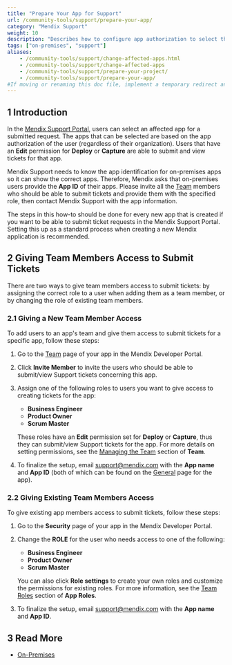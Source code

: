 ```yaml
---
title: "Prepare Your App for Support"
url: /community-tools/support/prepare-your-app/
category: "Mendix Support"
weight: 10
description: "Describes how to configure app authorization to select the affected app(s) in the Mendix Support Portal."
tags: ["on-premises", "support"]
aliases:
    - /community-tools/support/change-affected-apps.html
    - /community-tools/support/change-affected-apps
    - /community-tools/support/prepare-your-project/
    - /community-tools/support/prepare-your-app/
#If moving or renaming this doc file, implement a temporary redirect and let the respective team know they should update the URL in the product. See Mapping to Products for more details.
---
```


## 1 Introduction

In the [Mendix Support Portal](https://support.mendix.com/), users can select an affected app for a submitted request. The apps that can be selected are based on the app authorization of the user (regardless of their organization). Users that have an **Edit** permission for **Deploy** or **Capture** are able to submit and view tickets for that app.

Mendix Support needs to know the app identification for on-premises apps so it can show the correct apps. Therefore, Mendix asks that on-premises users provide the **App ID** of their apps. Please invite all the [Team](/developerportal/general/team/) members who should be able to submit tickets and provide them with the specified role, then contact Mendix Support with the app information.

The steps in this how-to should be done for every new app that is created if you want to be able to submit ticket requests in the Mendix Support Portal. Setting this up as a standard process when creating a new Mendix application is recommended.

## 2 Giving Team Members Access to Submit Tickets

There are two ways to give team members access to submit tickets: by assigning the correct role to a user when adding them as a team member, or by changing the role of existing team members.

### 2.1 Giving a New Team Member Access

To add users to an app's team and give them access to submit tickets for a specific app, follow these steps:

1. Go to the [Team](/developerportal/general/team/) page of your app in the Mendix Developer Portal.
2. Click **Invite Member** to invite the users who should be able to submit/view Support tickets concerning this app.
3. Assign one of the following roles to users you want to give access to creating tickets for the app:
    * **Business Engineer**
    * **Product Owner**
    * **Scrum Master**

    These roles have an **Edit** permission set for **Deploy** or **Capture**, thus they can submit/view Support tickets for the app. For more details on setting permissions, see the [Managing the Team](/developerportal/general/team/#managing) section of **Team**.

4. To finalize the setup, email [support@mendix.com](http://support.mendix.com/) with the **App name** and **App ID** (both of which can be found on the [General](/developerportal/settings/general-settings/) page for the app).

### 2.2 Giving Existing Team Members Access

To give existing app members access to submit tickets, follow these steps:

1. Go to the **Security** page of your app in the Mendix Developer Portal.
2. Change the **ROLE** for the user who needs access to one of the following:
    * **Business Engineer**
    * **Product Owner**
    * **Scrum Master**

    You can also click **Role settings** to create your own roles and customize the permissions for existing roles. For more information, see the [Team Roles](/developerportal/general/app-roles/#team-roles) section of **App Roles**.

3. To finalize the setup, email [support@mendix.com](http://support.mendix.com/) with the **App name** and **App ID**.

## 3 Read More

* [On-Premises](/developerportal/deploy/on-premises-design/)

